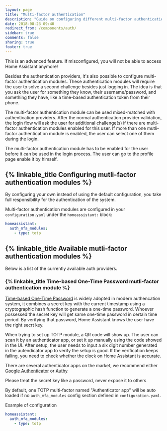 ```yaml
---
layout: page
title: "Multi-factor authentication"
description: "Guide on configuring different multi-factor authentication modules."
date: 2018-08-23 09:40
redirect_from: /components/auth/
sidebar: true
comments: false
sharing: true
footer: true
---
```


<p class='note warning'>
This is an advanced feature. If misconfigured, you will not be able to access Home Assistant anymore!
</p>

Besides the authentication providers, it's also possible to configure multi-factor authentication modules. These authentication modules will require the user to solve a second challenge besides just logging in. The idea is that you ask the user for something they know, their username/password, and something they have, like a time-based authentication token from their phone.

The multi-factor authentication module can be used mixed-matched with authentication providers. After the normal authentication provider validation, the login flow will ask the user for additional challenge(s) if there are multi-factor authentication modules enabled for this user. If more than one mutli-factor authentication module is enabled, the user can select one of them during the login.

The multi-factor authentication module has to be enabled for the user before it can be used in the login process.  The user can go to the profile page enable it by himself.

## {% linkable_title Configuring mutli-factor authentication modules %}

<p class='note warning'>
By configuring your own instead of using the default configuration, you take full responsibility for the authentication of the system.
</p>

Multi-factor authentication modules are configured in your `configuration.yaml` under the `homeassistant:` block:

```yaml
homeassistant:
  auth_mfa_modules:
    - type: totp
```

## {% linkable_title Available mutli-factor authentication modules %}

Below is a list of the currently available auth providers.

### {% linkable_title Time-based One-Time Password mutli-factor authentication module %}

[Time-based One-Time Password](https://en.wikipedia.org/wiki/Time-based_One-time_Password_algorithm) is widely adopted in modern authencation system, it combines a secret key with the current timestamp using a cryptographic hash function to generate a one-time password. Whoever possessed the secret key will get same one-time password in certain time period. By verifying that password, Home Assistant knows the user have the right secrt key.

When trying to set up TOTP module, a QR code will show up.  The user can scan it by an authenticator app, or set it up manually using the code showed in the UI. After setup, the user needs to input a six digit number generated in the autendicator app to verify the setup is good. If the verification keeps failing, you need to check whether the clock on Home Assistant is accurate.

There are several authenticator apps on the market, we recommend either [Google Authenticator](https://support.google.com/accounts/answer/1066447) or [Authy](https://authy.com/)

<p class='note warning'>
Please treat the secret key like a password, never expose it to others.
</p>


By default, one TOTP multi-factor named "Authenticator app" will be auto loaded if no `auth_mfa_modules` config section defined in `configuration.yaml`.

Example of configuration

```yaml
homeassistant:
  auth_mfa_modules:
    - type: totp
```
